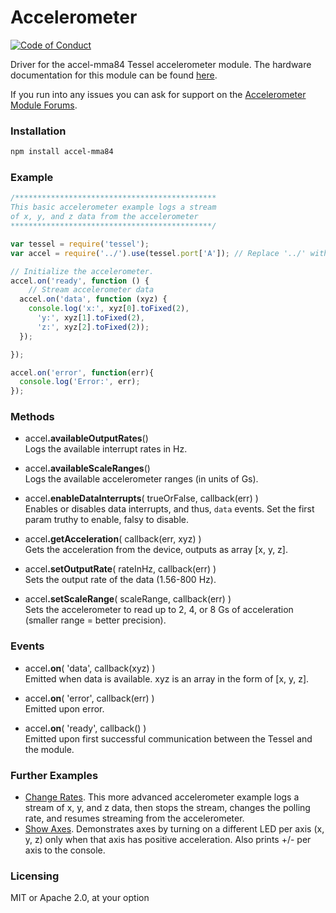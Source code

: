 # Accelerometer

[![Code of Conduct](https://img.shields.io/badge/%E2%9D%A4-code%20of%20conduct-blue.svg?style=flat)](https://github.com/tessel/project/blob/master/CONDUCT.md)

Driver for the accel-mma84 Tessel accelerometer module. The hardware documentation for this module can be found [here](https://github.com/tessel/hardware/blob/master/modules-overview.md#accelerometer). 

If you run into any issues you can ask for support on the [Accelerometer Module Forums](http://forums.tessel.io/category/accelerometer).

### Installation
```sh
npm install accel-mma84
```

### Example
```js
/*********************************************
This basic accelerometer example logs a stream
of x, y, and z data from the accelerometer
*********************************************/

var tessel = require('tessel');
var accel = require('../').use(tessel.port['A']); // Replace '../' with 'accel-mma84' in your own code

// Initialize the accelerometer.
accel.on('ready', function () {
    // Stream accelerometer data
  accel.on('data', function (xyz) {
    console.log('x:', xyz[0].toFixed(2),
      'y:', xyz[1].toFixed(2),
      'z:', xyz[2].toFixed(2));
  });

});

accel.on('error', function(err){
  console.log('Error:', err);
});
```

### Methods

* accel<b>.availableOutputRates</b>()  
Logs the available interrupt rates in Hz.  

* accel<b>.availableScaleRanges</b>()  
Logs the available accelerometer ranges (in units of Gs).  

* accel<b>.enableDataInterrupts</b>( trueOrFalse, callback(err) )  
Enables or disables data interrupts, and thus, `data` events. Set the first param truthy to enable, falsy to disable.  

* accel<b>.getAcceleration</b>( callback(err, xyz) )  
Gets the acceleration from the device, outputs as array [x, y, z].  

* accel<b>.setOutputRate</b>( rateInHz, callback(err) )  
Sets the output rate of the data (1.56-800 Hz).  

* accel<b>.setScaleRange</b>( scaleRange, callback(err) )  
Sets the accelerometer to read up to 2, 4, or 8 Gs of acceleration (smaller range = better precision).  

### Events

* accel<b>.on</b>( 'data', callback(xyz) )  
Emitted when data is available. xyz is an array in the form of [x, y, z].  

* accel<b>.on</b>( 'error', callback(err) )  
Emitted upon error.  

* accel<b>.on</b>( 'ready', callback() )  
Emitted upon first successful communication between the Tessel and the module.  

### Further Examples
* [Change Rates](https://github.com/tessel/accel-mma84/blob/master/examples/change-rates.js). This more advanced accelerometer example logs a stream of x, y, and z data, then stops the stream, changes the polling rate, and resumes streaming from the accelerometer.
* [Show Axes](https://github.com/tessel/accel-mma84/blob/master/examples/show-axes.js). Demonstrates axes by turning on a different LED per axis (x, y, z) only when that axis has positive acceleration. Also prints +/- per axis to the console.

### Licensing  
MIT or Apache 2.0, at your option
